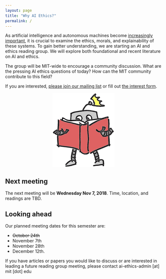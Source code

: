 ```yaml
---
layout: page
title: "Why AI Ethics?"
permalink: /
---
```


As artificial intelligence and autonomous machines become [increasingly important](http://news.mit.edu/2018/mit-reshapes-itself-stephen-schwarzman-college-of-computing-1015), it is crucial to examine the ethics, morals, and explainability of these systems.  To gain better understanding, we are starting an AI and ethics reading group. We will explore both foundational and recent literature on AI and ethics.

The group will be MIT-wide to encourage a community discussion. What are the pressing AI ethics questions of today? How can the MIT community contribute to this field?

If you are interested, [please join our mailing list](https://groups.mit.edu/webmoira/list/ai-ethics) or fill out [the interest form](https://goo.gl/forms/I4H4XFC7gmcci8Ys2).

<center>
	<img src="/assets/robot_color.png">
</center>



## Next meeting

The next meeting will be **Wednesday Nov 7, 2018**. Time, location, and readings are TBD.

## Looking ahead

Our planned meeting dates for this semester are:
 - ~~October 24th~~
 - November 7th
 - November 28th
 - December 12th.

If you have articles or papers you would like to discuss or are interested in leading a future reading group meeting, please contact ai-ethics-admin [at] mit [dot] edu